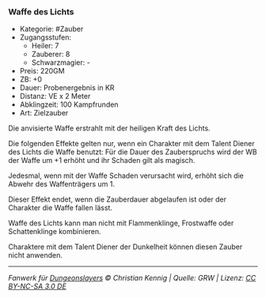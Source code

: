 ### Waffe des Lichts

- Kategorie: #Zauber
- Zugangsstufen:
  - Heiler: 7
  - Zauberer: 8
  - Schwarzmagier: -
- Preis: 220GM
- ZB: +0
- Dauer: Probenergebnis in KR
- Distanz: VE x 2 Meter
- Abklingzeit: 100 Kampfrunden
- Art: Zielzauber

Die anvisierte Waffe erstrahlt mit der heiligen Kraft des Lichts.

Die folgenden Effekte gelten nur, wenn ein Charakter mit dem Talent Diener des Lichts die Waffe benutzt: Für die Dauer des Zauberspruchs wird der WB der Waffe um +1 erhöht und ihr Schaden gilt als magisch.

Jedesmal, wenn mit der Waffe Schaden verursacht wird, erhöht sich die Abwehr des Waffenträgers um 1.

Dieser Effekt endet, wenn die Zauberdauer abgelaufen ist oder der Charakter die Waffe fallen lässt.

Waffe des Lichts kann man nicht mit Flammenklinge, Frostwaffe oder Schattenklinge kombinieren.

Charaktere mit dem Talent Diener der Dunkelheit können diesen Zauber nicht anwenden.

---

_Fanwerk für [Dungeonslayers](https://www.dungeonslayers.net/) © Christian Kennig | Quelle: GRW | Lizenz: [CC BY-NC-SA 3.0 DE](https://creativecommons.org/licenses/by-nc-sa/3.0/de/)_

